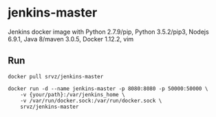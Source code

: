 # jenkins-master

Jenkins docker image with Python 2.7.9/pip, Python 3.5.2/pip3, Nodejs 6.9.1, Java 8/maven 3.0.5, Docker 1.12.2, vim

## Run

```
docker pull srvz/jenkins-master

docker run -d --name jenkins-master -p 8080:8080 -p 50000:50000 \
    -v {your/path}:/var/jenkins_home \
    -v /var/run/docker.sock:/var/run/docker.sock \
    srvz/jenkins-master
```
